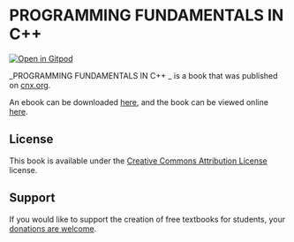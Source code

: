 # PROGRAMMING FUNDAMENTALS IN C++ 

[![Open in Gitpod](https://gitpod.io/button/open-in-gitpod.svg)](https://gitpod.io/from-referrer/)

_PROGRAMMING FUNDAMENTALS IN C++ _ is a book that was published on [cnx.org](https://cnx.org/).

An ebook can be downloaded [here](https://github.com/cnx-user-books/cnxbook-programming-fundamentals-in-c/releases/latest), and the book can be viewed online [here](https://github.com/cnx-user-books/cnxbook-programming-fundamentals-in-c/releases/latest).

## License
This book is available under the [Creative Commons Attribution License](./LICENSE) license.

## Support
If you would like to support the creation of free textbooks for students, your [donations are welcome](https://riceconnect.rice.edu/donation/support-openstax-banner).

